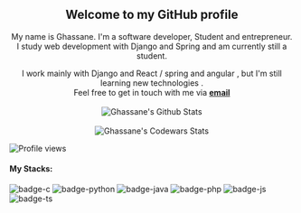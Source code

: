   <div align="center">
    <h2>Welcome to my GitHub profile</h2>
  </div>

  <div align="center">

  My name is Ghassane. I'm a software developer, Student and entrepreneur. <br /> I study web development with Django and Spring and am currently still a student.
  </div>

  <div align="center">
    I work mainly with Django and React / spring and angular , but I'm still learning new technologies . <br>
    Feel free to get in touch with me via <a href="ghassane20a@gmail.com"><b>email</b></a>
  </div>
<br/>
  <div align="center">
    <img align="center" src="https://github-readme-stats.vercel.app/api?username=ghassanee&&show_icons=true&title_color=161e2e&icon_color=31c48d&text_color=4b5563& bg_color=f4f5f7" alt="Ghassane's Github Stats">
  </div>
<br/>
  <div align="center" >
    <img align="center" src="https://www.codewars.com/users/GhassaneAb/badges/large" alt="Ghassane's Codewars Stats">
  </div>
  
  ![Profile views](https://gpvc.arturio.dev/Ghassanee)

  #### My Stacks:
  ![badge-c](https://img.shields.io/badge/Language-C-555555?style=for-the-badge&logo=C)  ![badge-python](https://img.shields.io/badge/Language-Python-blue?style=for-the-badge&logo=Python) ![badge-java](https://img.shields.io/badge/Language-Java-b07219?style=for-the-badge&logo=Java) ![badge-php](https://img.shields.io/badge/Language-Php-lightgray?style=for-the-badge&logo=Php) ![badge-js](https://img.shields.io/badge/Language-Javascript-f1e05a?style=for-the-badge&logo=javascript) ![badge-ts](https://img.shields.io/badge/Language-Typescript-lightblue?style=for-the-badge&logo=Typescript) 

